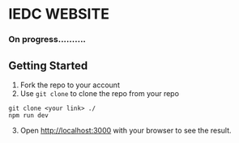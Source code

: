 # IEDC WEBSITE

### On progress..........

## Getting Started

1. Fork the repo to your account
2. Use `git clone` to clone the repo from your repo
```
git clone <your link> ./
npm run dev
```
3. Open [http://localhost:3000](http://localhost:3000) with your browser to see the result.


